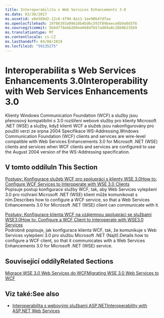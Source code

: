 ```yaml
---
title: Interoperabilita s Web Services Enhancements 3.0
ms.date: 03/30/2017
ms.assetid: e8e589d2-12c6-4794-8a11-1ee90b47dfaa
ms.openlocfilehash: 19786393a09610b4bd6c593f89beece8b9a0d3f6
ms.sourcegitcommit: 5b6d778ebb269ee6684fb57ad69a8c28b06235b9
ms.translationtype: MT
ms.contentlocale: cs-CZ
ms.lasthandoff: 04/08/2019
ms.locfileid: "59135275"
---
```

# <a name="interoperability-with-web-services-enhancements-30"></a><span data-ttu-id="a4ceb-102">Interoperabilita s Web Services Enhancements 3.0</span><span class="sxs-lookup"><span data-stu-id="a4ceb-102">Interoperability with Web Services Enhancements 3.0</span></span>
<span data-ttu-id="a4ceb-103">Klienty Windows Communication Foundation (WCF) a služby jsou přenosový kompatibilní s 3.0 rozšíření webové služby pro klienty Microsoft .NET (WSE) a služby, když klienti WCF a služeb jsou nakonfigurovány pro použití verzi ze srpna 2004 Specifikace WS-Addressing.</span><span class="sxs-lookup"><span data-stu-id="a4ceb-103">Windows Communication Foundation (WCF) clients and services are wire-level compatible with Web Services Enhancements 3.0 for Microsoft .NET (WSE) clients and services when WCF clients and services are configured to use the August 2004 version of the WS-Addressing specification.</span></span>  
  
## <a name="in-this-section"></a><span data-ttu-id="a4ceb-104">V tomto oddílu</span><span class="sxs-lookup"><span data-stu-id="a4ceb-104">In This Section</span></span>  
 [<span data-ttu-id="a4ceb-105">Postupy: Konfigurace služeb WCF pro spolupráci s klienty WSE 3.0</span><span class="sxs-lookup"><span data-stu-id="a4ceb-105">How to: Configure WCF Services to Interoperate with WSE 3.0 Clients</span></span>](../../../../docs/framework/wcf/feature-details/how-to-configure-wcf-services-to-interoperate-with-wse-3-0-clients.md)  
 <span data-ttu-id="a4ceb-106">Popisuje postup konfigurace služby WCF, tak, aby Web Services vylepšení 3.0 pro rozhraní Microsoft .NET (WSE) klient může komunikovat s ním.</span><span class="sxs-lookup"><span data-stu-id="a4ceb-106">Describes how to configure a WCF service, so that a Web Services Enhancements 3.0 for Microsoft .NET (WSE) client can communicate with it.</span></span>  
  
 [<span data-ttu-id="a4ceb-107">Postupy: Konfigurace klienta WCF na vzájemnou spolupráci se službami WSE3.0</span><span class="sxs-lookup"><span data-stu-id="a4ceb-107">How to: Configure a WCF Client to interoperate with WSE3.0 Services</span></span>](../../../../docs/framework/wcf/feature-details/how-to-configure-a-wcf-client-to-interoperate-with-wse3-0-services.md)  
 <span data-ttu-id="a4ceb-108">Podrobně popisuje, jak konfigurace klienta WCF, tak, že komunikuje s Web Services vylepšení 3.0 pro službu Microsoft .NET (Najít).</span><span class="sxs-lookup"><span data-stu-id="a4ceb-108">Details how to configure a WCF client, so that it communicates with a Web Services Enhancements 3.0 for Microsoft .NET (WSE) service.</span></span>  
  
## <a name="related-sections"></a><span data-ttu-id="a4ceb-109">Související oddíly</span><span class="sxs-lookup"><span data-stu-id="a4ceb-109">Related Sections</span></span>  
 [<span data-ttu-id="a4ceb-110">Migrace WSE 3.0 Web Services do WCF</span><span class="sxs-lookup"><span data-stu-id="a4ceb-110">Migrating WSE 3.0 Web Services to WCF</span></span>](../../../../docs/framework/wcf/feature-details/migrating-wse-3-0-web-services-to-wcf.md)  
  
## <a name="see-also"></a><span data-ttu-id="a4ceb-111">Viz také:</span><span class="sxs-lookup"><span data-stu-id="a4ceb-111">See also</span></span>

- [<span data-ttu-id="a4ceb-112">Interoperabilita s webovými službami ASP.NET</span><span class="sxs-lookup"><span data-stu-id="a4ceb-112">Interoperability with ASP.NET Web Services</span></span>](../../../../docs/framework/wcf/feature-details/interop-with-aspnet-web-services.md)
